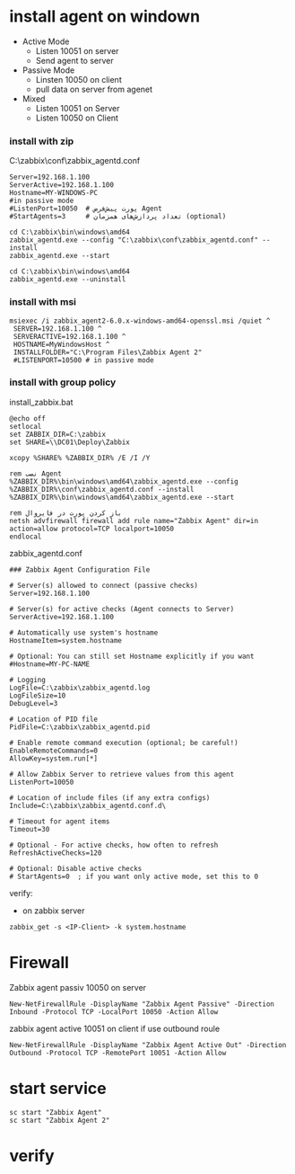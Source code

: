 # install agent on windown
- Active Mode
   * Listen 10051 on server
   * Send agent to server
- Passive Mode
   * Linsten 10050 on client
   * pull data on server from agenet
 - Mixed
   * Listen 10051 on Server
   * Listen 10050 on Client
   
### install with zip
C:\zabbix\conf\zabbix_agentd.conf
```
Server=192.168.1.100
ServerActive=192.168.1.100
Hostname=MY-WINDOWS-PC
#in passive mode
#ListenPort=10050  # پورت پیش‌فرض Agent
#StartAgents=3     # تعداد پردازش‌های همزمان (optional)
```
```
cd C:\zabbix\bin\windows\amd64
zabbix_agentd.exe --config "C:\zabbix\conf\zabbix_agentd.conf" --install
zabbix_agentd.exe --start
```

```
cd C:\zabbix\bin\windows\amd64
zabbix_agentd.exe --uninstall
```
### install with msi
```
msiexec /i zabbix_agent2-6.0.x-windows-amd64-openssl.msi /quiet ^
 SERVER=192.168.1.100 ^
 SERVERACTIVE=192.168.1.100 ^
 HOSTNAME=MyWindowsHost ^
 INSTALLFOLDER="C:\Program Files\Zabbix Agent 2"
 #LISTENPORT=10500 # in passive mode
```
### install with group policy

install_zabbix.bat
```
@echo off
setlocal
set ZABBIX_DIR=C:\zabbix
set SHARE=\\DC01\Deploy\Zabbix

xcopy %SHARE% %ZABBIX_DIR% /E /I /Y

rem نصب Agent
%ZABBIX_DIR%\bin\windows\amd64\zabbix_agentd.exe --config %ZABBIX_DIR%\conf\zabbix_agentd.conf --install
%ZABBIX_DIR%\bin\windows\amd64\zabbix_agentd.exe --start

rem باز کردن پورت در فایروال
netsh advfirewall firewall add rule name="Zabbix Agent" dir=in action=allow protocol=TCP localport=10050
endlocal

```

zabbix_agentd.conf
```
### Zabbix Agent Configuration File

# Server(s) allowed to connect (passive checks)
Server=192.168.1.100

# Server(s) for active checks (Agent connects to Server)
ServerActive=192.168.1.100

# Automatically use system's hostname
HostnameItem=system.hostname

# Optional: You can still set Hostname explicitly if you want
#Hostname=MY-PC-NAME

# Logging
LogFile=C:\zabbix\zabbix_agentd.log
LogFileSize=10
DebugLevel=3

# Location of PID file
PidFile=C:\zabbix\zabbix_agentd.pid

# Enable remote command execution (optional; be careful!)
EnableRemoteCommands=0
AllowKey=system.run[*]

# Allow Zabbix Server to retrieve values from this agent
ListenPort=10050

# Location of include files (if any extra configs)
Include=C:\zabbix\zabbix_agentd.conf.d\

# Timeout for agent items
Timeout=30

# Optional - For active checks, how often to refresh
RefreshActiveChecks=120

# Optional: Disable active checks
# StartAgents=0  ; if you want only active mode, set this to 0

```
verify:
- on zabbix server
```
zabbix_get -s <IP-Client> -k system.hostname
```
# Firewall 
Zabbix agent passiv 10050 on server
```
New-NetFirewallRule -DisplayName "Zabbix Agent Passive" -Direction Inbound -Protocol TCP -LocalPort 10050 -Action Allow
```
zabbix agent active 10051 on client if use outbound roule
```
New-NetFirewallRule -DisplayName "Zabbix Agent Active Out" -Direction Outbound -Protocol TCP -RemotePort 10051 -Action Allow
```

# start service
```
sc start "Zabbix Agent"
sc start "Zabbix Agent 2"
```
# verify

